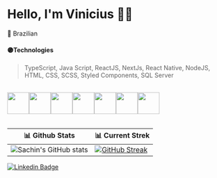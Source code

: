 # Hello, I'm Vinicius 👨‍💻

📍 Brazilian

#### 🟣Technologies
>  TypeScript, Java Script, ReactJS, NextJs, React Native, NodeJS, HTML, CSS, SCSS, Styled Components, SQL Server

  <br>
  
   <div style="display: flex" width="100%">
     <img align="center" height="50em" src="https://iconape.com/wp-content/files/ec/371378/svg/371378.svg"> 
     <img align="center" height="50em" src="https://www.openxcell.com/wp-content/uploads/2021/11/dango-inner-2.png"> 
     <img align="center" height="50em" src="https://cdn.jsdelivr.net/gh/devicons/devicon/icons/typescript/typescript-original.svg">
     <img align="center" height="50em" src="https://upload.wikimedia.org/wikipedia/commons/thumb/9/99/Unofficial_JavaScript_logo_2.svg/800px-Unofficial_JavaScript_logo_2.svg.png">
     <img align="center" height="50em" src="https://cdn.jsdelivr.net/gh/devicons/devicon/icons/html5/html5-plain-wordmark.svg">
     <img align="center" height="50em" src="https://cdn.jsdelivr.net/gh/devicons/devicon/icons/css3/css3-plain-wordmark.svg">
     <img align="center" height="50em" src="https://cdn.jsdelivr.net/gh/devicons/devicon/icons/git/git-plain-wordmark.svg"> 
    </div>      
  
  <br>

| 📊 Github Stats | 📊 Current Strek  |
| --- | --- |
| ![Sachin's GitHub stats](https://github-readme-stats.vercel.app/api?username=viniciusFreitas00&show_icons=true&theme=dark&title_color=FFF&text_color=F2E9DB) | [![GitHub Streak](https://streak-stats.demolab.com?user=viniciusFreitas00&theme=dark)](https://git.io/streak-stats) |



[![Linkedin Badge](https://img.shields.io/badge/-Linkedin-blue?style=flat-square&labelColor=blue&logo=linkedin&logoColor=white&link=https://www.linkedin.com/in/vinicius-freire-de-freitas-94105a20b/)](https://www.linkedin.com/in/vinicius-freire-de-freitas-94105a20b/) 
